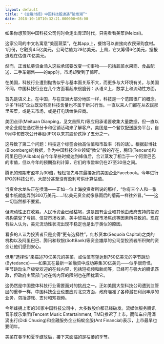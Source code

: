 ```yaml
---
layout: default
title: "《金融时报》中国科技股遭遇“破发潮”"
date: 2018-10-18T10:32:21.000000+08:00
---
```


如果你想预测中国科技公司何时会走出青涩时代，只需看看美菜(Meicai)。

这家公司的中文名寓意“美丽蔬菜”，在其app上，餐馆可以直接向农民采购食材。1月份，它融资4.5亿美元，公司估值为28亿美元。上周，它又筹得6亿美元，据报道现在估值70亿美元。

然而，正当私募资金涌入这些承诺要改变一切事物——包括蔬菜水果商、食品配送、二手车销售——的app时，市场却受到了惊吓。

在美国，科技行业遭到抛售似乎与基本面关系不大，而更多与大环境有关。与美国不同，中国科技行业在几个方面看起来很脆弱：从语义上，数学上和流动性方面。

首先是语义上。在中国，与在亚洲大部分地区一样，科技是一个范围很广的概念。许多“科技”企业既没有高科技含量也不属于新兴行当。一直以来人们都在从农民那里买菜，或是去市场，或是打电话给供应商。

美团点评(Meituan Dianping，见文首照片)等应用承诺要收集大量数据，但一直以来企业就在通过积分卡和促销活动来了解客户。美团是一个餐饮配送服务平台，自9月中旬首次公开募股(IPO)以来其股价跌掉了五分之一。

这导致了第二个问题：科技这个标签会抬高估值和市盈率（有的话）。根据彭博社(Bloomberg)的数据，作为中国科技企业领域“教父”般的存在，腾讯(Tencent)和阿里巴巴(Alibaba)自今年早些时候达到峰值后，合计蒸发了相当于一个阿里巴巴的市值，但以今年的预期盈利计算，它们的市盈率仍在27至30倍之间。

腾讯的预期市盈率为30倍，轻松领先与其最接近的美国企业Facebook。今年进行IPO的科技公司，大部分甚至没有盈利可供计算估值。

当资金水龙头正在喷涌——正如一位上海投资者所说的那样，“你有三个人和一张餐巾纸就能弄到300万美元……1亿美元资金就像暴雨后的蘑菇一样往外冒。”——这一切当然都不要紧。

但流动性正在收紧。人民币资金已经枯竭，这是国有企业和其他由政府支持的投资机构蒙受了亏损、信贷市场收紧、美中贸易战引起市场焦虑等因素所导致的。现在有些人认为，美元流动性状况出现不稳定也是出于类似的原因。

看多的人认为投资者只是变得“更有选择性”，红杉资本(Sequoia Capital)之类的机构以及阿里巴巴、腾讯和软银(SoftBank)等资金雄厚的公司型投资者所积聚的资金让他们感到安心。

但用“选择性”来描述70亿美元的美菜，或估值有望达到750亿美元的字节跳动(Bytedance)——如果其在最新一轮融资中成功筹集30亿美元——似乎很奇怪。字节跳动生产极受欢迎的在线内容，包括短视频和新闻等，已经可与强大的腾讯匹敌，但政府主管部门对在线内容的限制也在困扰着它。

这仍然是中国整体科技行业需要面对的挑战之一。正如美国大型科技公司遭到监管层的重拳一样，中国科技企业也要应对北京方面，政府瞄准了各种潜在利润丰厚的业务，包括游戏、支付和短视频。

今年蜂拥上市的30家中国科技公司中，大多数股价都已经破发。流媒体服务腾讯音乐娱乐集团(Tencent Music Entertainment, TME)推迟了上市，而叫车应用滴滴出行(Didi Chuxing)和金融服务企业蚂蚁金服(Ant Financial)表示，上市最早也要明年。

美菜在春季和夏季绽放后，接下来面临的是枯萎的季节。

